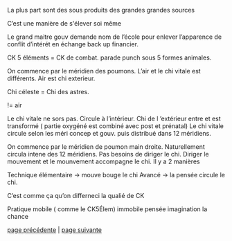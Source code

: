 La plus part sont des sous produits des grandes grandes sources

C’est une manière de s'élever soi même

Le grand maitre gouv demande nom de l’école pour enlever l’apparence de conflit d’intérét en échange back up financier.


CK 5 éléments = CK de combat. parade punch sous 5 formes animales. 

On commence par le méridien des poumons. L’air et le chi vitale est différents. Air est chi exterieur. 

Chi céleste = Chi des astres.

!= air

Le chi vitale ne sors pas. Circule à l’intérieur. Chi de l ’extérieur entre et est transformé ( partie oxygéné est combiné avec post et prénatal) Le chi vitale circule selon les méri concep et gouv. puis distribué dans 12 méridiens.

On commence par le méridien de poumon main droite. Naturellement circula intene des 12 méridiens. Pas besoins de diriger le chi. Diriger le mouvement et le mounvement accompagne le chi. 
Il y a 2 manières 

Technique élémentaire -> mouve bouge le chi
Avancé -> la pensée circule le chi. 

C’est comme ça qu’on differneci la qualié de CK

Pratique mobile ( comme le CK5Élem)
immobile
pensée
imagination 
la chance

[page précédente](2024-03-17-02.md) | [page suivante](2024-03-17-04.md)